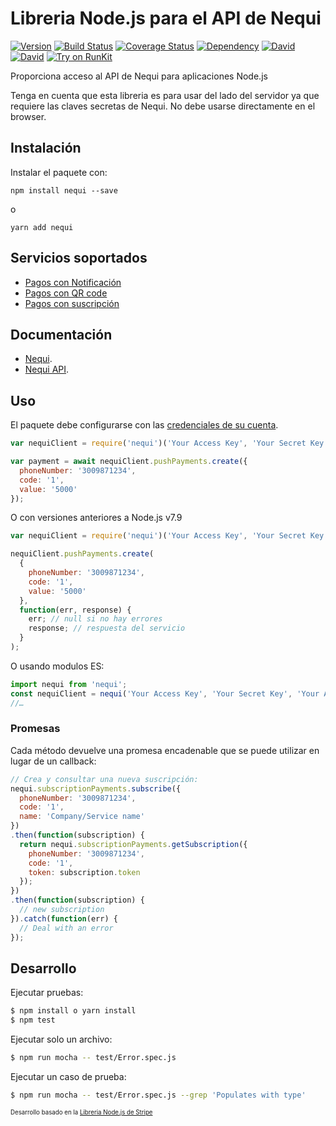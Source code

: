 # Libreria Node.js para el API de Nequi


[![Version](https://img.shields.io/npm/v/nequi.svg)](https://www.npmjs.org/package/nequi)
[![Build Status](https://api.travis-ci.org/dolcalmi/nequi-node.svg?branch=master)](https://travis-ci.org/dolcalmi/nequi-node)
[![Coverage Status](https://coveralls.io/repos/github/dolcalmi/nequi-node/badge.svg?branch=master)](https://coveralls.io/github/dolcalmi/nequi-node?branch=master)
[![Dependency](https://img.shields.io/npm/v/nequi.svg)](https://www.npmjs.org/package/nequi)
[![David](https://img.shields.io/david/dolcalmi/nequi-node.svg)](https://david-dm.org/dolcalmi/nequi-node)
[![David](https://img.shields.io/david/dev/dolcalmi/nequi-node.svg)](https://david-dm.org/dolcalmi/nequi-node?type=dev)
[![Try on RunKit](https://badge.runkitcdn.com/nequi.svg)](https://runkit.com/npm/nequi)

Proporciona acceso al API de Nequi para aplicaciones Node.js

Tenga en cuenta que esta libreria es para usar del lado del servidor ya que
requiere las claves secretas de Nequi. No debe usarse directamente en el browser.

## Instalación

Instalar el paquete con:

    npm install nequi --save

o

    yarn add nequi

## Servicios soportados

* [Pagos con Notificación][api-pushPayments]
* [Pagos con QR code][api-qrPayments]
* [Pagos con suscripción][api-subscription]

## Documentación

* [Nequi](https://nequi.co).
* [Nequi API](https://docs.conecta.nequi.com.co/).

## Uso

El paquete debe configurarse con las [credenciales de su cuenta][api-keys].

``` js
var nequiClient = require('nequi')('Your Access Key', 'Your Secret Key', 'Your API Key');

var payment = await nequiClient.pushPayments.create({
  phoneNumber: '3009871234',
  code: '1',
  value: '5000'
});
```
O con versiones anteriores a Node.js v7.9

``` js
var nequiClient = require('nequi')('Your Access Key', 'Your Secret Key', 'Your API Key');

nequiClient.pushPayments.create(
  {
    phoneNumber: '3009871234',
    code: '1',
    value: '5000'
  },
  function(err, response) {
    err; // null si no hay errores
    response; // respuesta del servicio
  }
);
```
O usando modulos ES:

``` js
import nequi from 'nequi';
const nequiClient = nequi('Your Access Key', 'Your Secret Key', 'Your API Key');
//…
```

### Promesas

Cada método devuelve una promesa encadenable que se puede utilizar en lugar de un callback:

``` js
// Crea y consultar una nueva suscripción:
nequi.subscriptionPayments.subscribe({
  phoneNumber: '3009871234',
  code: '1',
  name: 'Company/Service name'
})
.then(function(subscription) {
  return nequi.subscriptionPayments.getSubscription({
    phoneNumber: '3009871234',
    code: '1',
    token: subscription.token
  });
})
.then(function(subscription) {
  // new subscription
}).catch(function(err) {
  // Deal with an error
});
```

## Desarrollo

Ejecutar pruebas:

```bash
$ npm install o yarn install
$ npm test
```

Ejecutar solo un archivo:

```bash
$ npm run mocha -- test/Error.spec.js
```

Ejecutar un caso de prueba:

```bash
$ npm run mocha -- test/Error.spec.js --grep 'Populates with type'
```

<sub><sup>Desarrollo basado en la [Libreria Node.js de Stripe](https://github.com/stripe/stripe-node)</sup></sub>

[api-keys]: https://conecta.nequi.com.co/content/consultas?view=apiKey
[api-pushPayments]: https://docs.conecta.nequi.com.co/?api=unregisteredPayments
[api-qrPayments]: https://docs.conecta.nequi.com.co/?api=qrPayments
[api-subscription]: https://docs.conecta.nequi.com.co/?api=subscriptions
